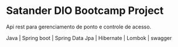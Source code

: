 # Satander DIO Bootcamp Project

Api rest para gerenciamento de ponto e controle de acesso.

Java | Spring boot | Spring Data Jpa | Hibernate | Lombok | swagger
